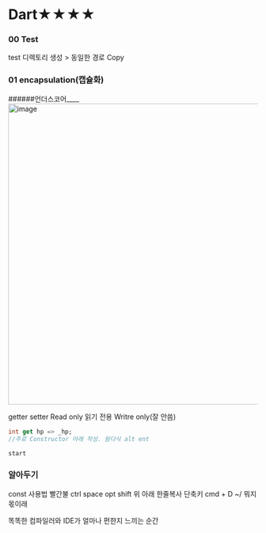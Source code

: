 Dart★★★★
====
### 00 Test
test 디렉토리 생성 >
동일한 경로 Copy

### 01 encapsulation(캡슐화)
######언더스코어____
<img width="608" alt="image" src="https://github.com/gyubit/TIL/assets/114902088/2a7eb758-8cdf-489b-9ff0-60fbcd4186cf">

getter setter
Read only
읽기 전용
Writre only(잘 안씀)
```dart
int get hp => _hp;
//주로 Constructor 아래 작성. 람다식 alt ent
```

```Dart
start
```

### 알아두기
const 사용법
빨간불 ctrl space
opt shift 위 아래
한줄복사 단축키 cmd + D
~/ 뭐지 몫이래

똑똑한 컴파일러와 IDE가 얼마나 편한지 느끼는 순간
